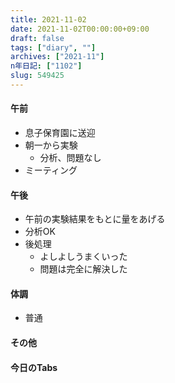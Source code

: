 ```yaml
---
title: 2021-11-02
date: 2021-11-02T00:00:00+09:00
draft: false
tags: ["diary", ""]
archives: ["2021-11"]
n年日記: ["1102"]
slug: 549425
---
```

#### 午前
- 息子保育園に送迎
- 朝一から実験
  - 分析、問題なし
- ミーティング
#### 午後
- 午前の実験結果をもとに量をあげる
- 分析OK
- 後処理
  - よしよしうまくいった
  - 問題は完全に解決した
#### 体調
- 普通
#### その他
#### 今日のTabs